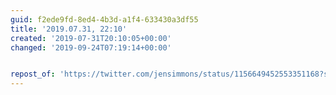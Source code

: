 ```yaml
---
guid: f2ede9fd-8ed4-4b3d-a1f4-633430a3df55
title: '2019.07.31, 22:10'
created: '2019-07-31T20:10:05+00:00'
changed: '2019-09-24T07:19:14+00:00'


repost_of: 'https://twitter.com/jensimmons/status/1156649452553351168?s=20'
---
```


